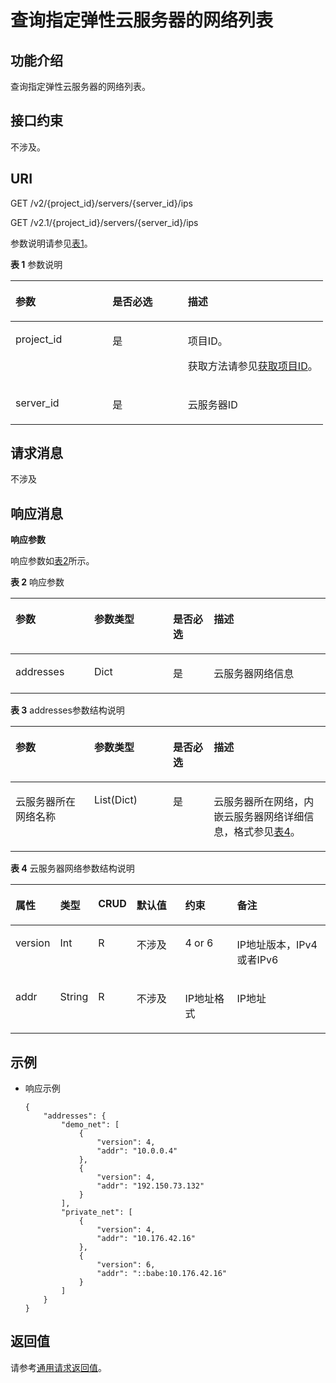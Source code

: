# 查询指定弹性云服务器的网络列表<a name="ZH-CN_TOPIC_0031169058"></a>

## 功能介绍<a name="section53922917165259"></a>

查询指定弹性云服务器的网络列表。

## 接口约束<a name="section64211377173223"></a>

不涉及。

## URI<a name="section51121191165259"></a>

GET /v2/\{project\_id\}/servers/\{server\_id\}/ips

GET /v2.1/\{project\_id\}/servers/\{server\_id\}/ips

参数说明请参见[表1](#table60562285165259)。

**表 1**  参数说明

<a name="table60562285165259"></a>
<table><thead align="left"><tr id="row4861884165259"><th class="cellrowborder" valign="top" width="31.080000000000002%" id="mcps1.2.4.1.1"><p id="p5187119"><a name="p5187119"></a><a name="p5187119"></a>参数</p>
</th>
<th class="cellrowborder" valign="top" width="24.12%" id="mcps1.2.4.1.2"><p id="p17503500"><a name="p17503500"></a><a name="p17503500"></a>是否必选</p>
</th>
<th class="cellrowborder" valign="top" width="44.800000000000004%" id="mcps1.2.4.1.3"><p id="p8497414"><a name="p8497414"></a><a name="p8497414"></a>描述</p>
</th>
</tr>
</thead>
<tbody><tr id="row63809876165259"><td class="cellrowborder" valign="top" width="31.080000000000002%" headers="mcps1.2.4.1.1 "><p id="p1217433165259"><a name="p1217433165259"></a><a name="p1217433165259"></a>project_id</p>
</td>
<td class="cellrowborder" valign="top" width="24.12%" headers="mcps1.2.4.1.2 "><p id="p31503226165259"><a name="p31503226165259"></a><a name="p31503226165259"></a>是</p>
</td>
<td class="cellrowborder" valign="top" width="44.800000000000004%" headers="mcps1.2.4.1.3 "><p id="p37593705"><a name="p37593705"></a><a name="p37593705"></a>项目ID。</p>
<p id="p1180512217438"><a name="p1180512217438"></a><a name="p1180512217438"></a>获取方法请参见<a href="获取项目ID.md">获取项目ID</a>。</p>
</td>
</tr>
<tr id="row14620905165259"><td class="cellrowborder" valign="top" width="31.080000000000002%" headers="mcps1.2.4.1.1 "><p id="p43442641165259"><a name="p43442641165259"></a><a name="p43442641165259"></a>server_id</p>
</td>
<td class="cellrowborder" valign="top" width="24.12%" headers="mcps1.2.4.1.2 "><p id="p29193009165259"><a name="p29193009165259"></a><a name="p29193009165259"></a>是</p>
</td>
<td class="cellrowborder" valign="top" width="44.800000000000004%" headers="mcps1.2.4.1.3 "><p id="p15823538165259"><a name="p15823538165259"></a><a name="p15823538165259"></a>云服务器ID</p>
</td>
</tr>
</tbody>
</table>

## 请求消息<a name="section8194118165259"></a>

不涉及

## 响应消息<a name="section58140617165259"></a>

**响应参数**

响应参数如[表2](#table53480673143936)所示。

**表 2**  响应参数

<a name="table53480673143936"></a>
<table><thead align="left"><tr id="row28382388143936"><th class="cellrowborder" valign="top" width="25%" id="mcps1.2.5.1.1"><p id="p17272131143936"><a name="p17272131143936"></a><a name="p17272131143936"></a>参数</p>
</th>
<th class="cellrowborder" valign="top" width="25%" id="mcps1.2.5.1.2"><p id="p56865403143936"><a name="p56865403143936"></a><a name="p56865403143936"></a>参数类型</p>
</th>
<th class="cellrowborder" valign="top" width="12.97%" id="mcps1.2.5.1.3"><p id="p42694915143936"><a name="p42694915143936"></a><a name="p42694915143936"></a>是否必选</p>
</th>
<th class="cellrowborder" valign="top" width="37.03%" id="mcps1.2.5.1.4"><p id="p35736067143936"><a name="p35736067143936"></a><a name="p35736067143936"></a>描述</p>
</th>
</tr>
</thead>
<tbody><tr id="row8940324143936"><td class="cellrowborder" valign="top" width="25%" headers="mcps1.2.5.1.1 "><p id="p53077645143936"><a name="p53077645143936"></a><a name="p53077645143936"></a>addresses</p>
</td>
<td class="cellrowborder" valign="top" width="25%" headers="mcps1.2.5.1.2 "><p id="p4322023143936"><a name="p4322023143936"></a><a name="p4322023143936"></a>Dict</p>
</td>
<td class="cellrowborder" valign="top" width="12.97%" headers="mcps1.2.5.1.3 "><p id="p14539610143936"><a name="p14539610143936"></a><a name="p14539610143936"></a>是</p>
</td>
<td class="cellrowborder" valign="top" width="37.03%" headers="mcps1.2.5.1.4 "><p id="p36857741143936"><a name="p36857741143936"></a><a name="p36857741143936"></a>云服务器网络信息</p>
</td>
</tr>
</tbody>
</table>

**表 3**  addresses参数结构说明

<a name="table56891490143956"></a>
<table><thead align="left"><tr id="row33903869143956"><th class="cellrowborder" valign="top" width="25%" id="mcps1.2.5.1.1"><p id="p4503028171311"><a name="p4503028171311"></a><a name="p4503028171311"></a>参数</p>
</th>
<th class="cellrowborder" valign="top" width="25%" id="mcps1.2.5.1.2"><p id="p1150310281135"><a name="p1150310281135"></a><a name="p1150310281135"></a>参数类型</p>
</th>
<th class="cellrowborder" valign="top" width="12.97%" id="mcps1.2.5.1.3"><p id="p95031281136"><a name="p95031281136"></a><a name="p95031281136"></a>是否必选</p>
</th>
<th class="cellrowborder" valign="top" width="37.03%" id="mcps1.2.5.1.4"><p id="p205181728131313"><a name="p205181728131313"></a><a name="p205181728131313"></a>描述</p>
</th>
</tr>
</thead>
<tbody><tr id="row33776430143956"><td class="cellrowborder" valign="top" width="25%" headers="mcps1.2.5.1.1 "><p id="p51536339143956"><a name="p51536339143956"></a><a name="p51536339143956"></a>云服务器所在网络名称</p>
</td>
<td class="cellrowborder" valign="top" width="25%" headers="mcps1.2.5.1.2 "><p id="p13693953143956"><a name="p13693953143956"></a><a name="p13693953143956"></a>List(Dict)</p>
</td>
<td class="cellrowborder" valign="top" width="12.97%" headers="mcps1.2.5.1.3 "><p id="p35468383143956"><a name="p35468383143956"></a><a name="p35468383143956"></a>是</p>
</td>
<td class="cellrowborder" valign="top" width="37.03%" headers="mcps1.2.5.1.4 "><p id="p54366741143956"><a name="p54366741143956"></a><a name="p54366741143956"></a>云服务器所在网络，内嵌云服务器网络详细信息，格式参见<a href="#table22651992144025">表4</a>。</p>
</td>
</tr>
</tbody>
</table>

**表 4**  云服务器网络参数结构说明

<a name="table22651992144025"></a>
<table><thead align="left"><tr id="row15576094144025"><th class="cellrowborder" valign="top" width="10.530000000000001%" id="mcps1.2.7.1.1"><p id="p53704088144025"><a name="p53704088144025"></a><a name="p53704088144025"></a>属性</p>
</th>
<th class="cellrowborder" valign="top" width="11.89%" id="mcps1.2.7.1.2"><p id="p55063891144025"><a name="p55063891144025"></a><a name="p55063891144025"></a>类型</p>
</th>
<th class="cellrowborder" valign="top" width="11.020000000000001%" id="mcps1.2.7.1.3"><p id="p30990199144025"><a name="p30990199144025"></a><a name="p30990199144025"></a>CRUD</p>
</th>
<th class="cellrowborder" valign="top" width="16.55%" id="mcps1.2.7.1.4"><p id="p27178154144025"><a name="p27178154144025"></a><a name="p27178154144025"></a>默认值</p>
</th>
<th class="cellrowborder" valign="top" width="17.79%" id="mcps1.2.7.1.5"><p id="p53946903144025"><a name="p53946903144025"></a><a name="p53946903144025"></a>约束</p>
</th>
<th class="cellrowborder" valign="top" width="32.22%" id="mcps1.2.7.1.6"><p id="p7623012144025"><a name="p7623012144025"></a><a name="p7623012144025"></a>备注</p>
</th>
</tr>
</thead>
<tbody><tr id="row1498246144025"><td class="cellrowborder" valign="top" width="10.530000000000001%" headers="mcps1.2.7.1.1 "><p id="p54249095144025"><a name="p54249095144025"></a><a name="p54249095144025"></a>version</p>
</td>
<td class="cellrowborder" valign="top" width="11.89%" headers="mcps1.2.7.1.2 "><p id="p32100540144025"><a name="p32100540144025"></a><a name="p32100540144025"></a>Int</p>
</td>
<td class="cellrowborder" valign="top" width="11.020000000000001%" headers="mcps1.2.7.1.3 "><p id="p50006925144025"><a name="p50006925144025"></a><a name="p50006925144025"></a>R</p>
</td>
<td class="cellrowborder" valign="top" width="16.55%" headers="mcps1.2.7.1.4 "><p id="p24029156144025"><a name="p24029156144025"></a><a name="p24029156144025"></a>不涉及</p>
</td>
<td class="cellrowborder" valign="top" width="17.79%" headers="mcps1.2.7.1.5 "><p id="p204582144025"><a name="p204582144025"></a><a name="p204582144025"></a>4 or 6</p>
</td>
<td class="cellrowborder" valign="top" width="32.22%" headers="mcps1.2.7.1.6 "><p id="p16571197144025"><a name="p16571197144025"></a><a name="p16571197144025"></a>IP地址版本，IPv4或者IPv6</p>
</td>
</tr>
<tr id="row14923052144025"><td class="cellrowborder" valign="top" width="10.530000000000001%" headers="mcps1.2.7.1.1 "><p id="p807709144025"><a name="p807709144025"></a><a name="p807709144025"></a>addr</p>
</td>
<td class="cellrowborder" valign="top" width="11.89%" headers="mcps1.2.7.1.2 "><p id="p65424470144025"><a name="p65424470144025"></a><a name="p65424470144025"></a>String</p>
</td>
<td class="cellrowborder" valign="top" width="11.020000000000001%" headers="mcps1.2.7.1.3 "><p id="p64890752144025"><a name="p64890752144025"></a><a name="p64890752144025"></a>R</p>
</td>
<td class="cellrowborder" valign="top" width="16.55%" headers="mcps1.2.7.1.4 "><p id="p21659587144025"><a name="p21659587144025"></a><a name="p21659587144025"></a>不涉及</p>
</td>
<td class="cellrowborder" valign="top" width="17.79%" headers="mcps1.2.7.1.5 "><p id="p9596102144025"><a name="p9596102144025"></a><a name="p9596102144025"></a>IP地址格式</p>
</td>
<td class="cellrowborder" valign="top" width="32.22%" headers="mcps1.2.7.1.6 "><p id="p39086769144025"><a name="p39086769144025"></a><a name="p39086769144025"></a>IP地址</p>
</td>
</tr>
</tbody>
</table>

## 示例<a name="section101711934134020"></a>

-   响应示例

    ```
    {
        "addresses": {
            "demo_net": [
                {
                    "version": 4,
                    "addr": "10.0.0.4"
                },
                {
                    "version": 4,
                    "addr": "192.150.73.132"
                }
            ],
            "private_net": [
                {
                    "version": 4,
                    "addr": "10.176.42.16"
                },
                {
                    "version": 6,
                    "addr": "::babe:10.176.42.16"
                }
            ]
        }
    }
    ```


## 返回值<a name="section38817202165259"></a>

请参考[通用请求返回值](通用请求返回值.md)。

